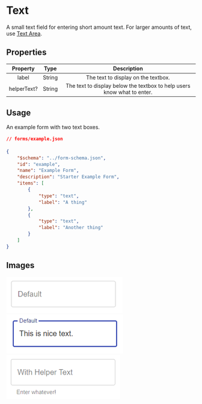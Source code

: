 # Text
A small text field for entering short amount text. For larger amounts of text, use [Text Area](field/text-area.md).


## Properties

|   Property  |  Type  |                               Description                               |
|:-----------:|:------:|:-----------------------------------------------------------------------:|
|    label    | String |                   The text to display on the textbox.                   |
| helperText? | String | The text to display below the textbox to help users know what to enter. |

## Usage
An example form with two text boxes.
```json
// forms/example.json

{
    "$schema": "../form-schema.json",
    "id": "example",
    "name": "Example Form",
    "description": "Starter Example Form",
    "items": [
        {
            "type": "text",
            "label": "A thing"
        },
        {
            "type": "text",
            "label": "Another thing"
        }
    ]
}
```

## Images
![text](../img/text.png ":size=200%")
![text-filled](../img/text-filled.png ":size=200%")
![text-helper](../img/text-helper.png ":size=200%")
